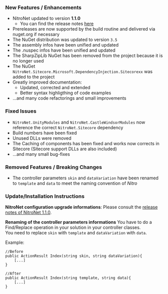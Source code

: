 ### New Features / Enhancements
- NitroNet updated to version **1.1.0**
	- You can find the release notes [here](https://github.com/namics/NitroNet/releases/tag/1.1.0.0)
- Prereleases are now supported by the build routine and delivered via nuget.org if necessary
- The NuGet distribution was updated to version `3.5`
- The assembly infos have been unified and updated
- The .nuspec infos have been unified and updated
- The SharpZipLib NuGet has been removed from the project because it is no longer used
- The NuGet `NitroNet.Sitecore.Microsoft.DependencyInjection.Sitecorexx` was added to the project
- Greatly improved documentation:
	- Updated, corrected and extended
	- Better syntax highligthing of code examples
- ...and many code refactorings and small improvements

### Fixed Issues
- `NitroNet.UnityModules` and `NitroNet.CastleWindsorModules` now reference the correct `NitroNet.Sitecore` dependency
- Build numbers have been fixed
- Unused DLLs were removed
- The Caching of components has been fixed and works now corrects in Sitecore (Sitecore support DLLs are also included)
- ...and many small bug-fixes

### Removed Features / Breaking Changes
- The controller parameters `skin` and `dataVariation` have been renamed to `template` and `data` to meet the naming convention of *Nitro*

### Update/Installation Instructions

**NitroNet configuration upgrade informations**:
Please consult the [release notes of NitroNet 1.1.0](https://github.com/namics/NitroNet/releases/tag/1.1.0.0).

**Renaming of the controller parameters informations**
You have to do a Find/Replace operation in your solution in your controller classes.  
You need to replace `skin` with `template` and `dataVariation` with `data`.

Example:

```
//Before
public ActionResult Index(string skin, string dataVariation){
	[...]
}
```

```
//After
public ActionResult Index(string template, string data){
	[...]
}
```